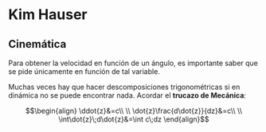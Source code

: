 
# Kim Hauser 

## Cinemática 

Para obtener la velocidad en función de un ángulo, es importante saber que se pide únicamente en función de tal variable. 

Muchas veces hay que hacer descomposiciones trigonométricas si en dinámica no se puede encontrar nada. Acordar el **trucazo de Mecánica**: 

$$\begin{align}
\ddot{z}&=c\\ \\
\dot{z}\frac{d\dot{z}}{dz}&=c\\ \\
\int\dot{z}\;d\dot{z}&=\int c\;dz
\end{align}$$

